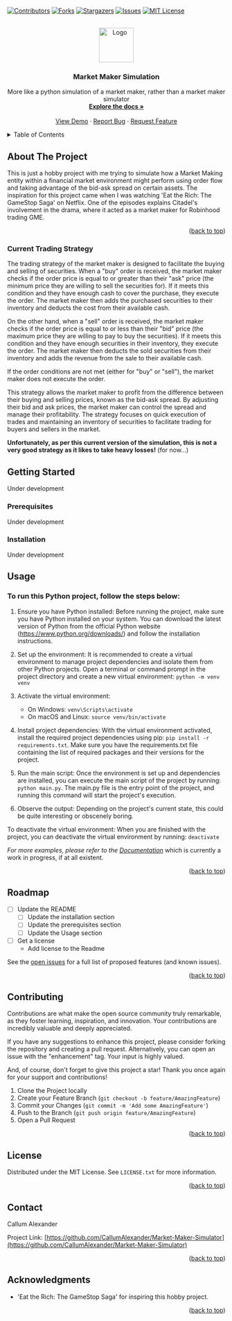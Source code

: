 <!-- Improved compatibility of back to top link: See: https://github.com/othneildrew/Best-README-Template/pull/73 -->
<a name="readme-top"></a>
<!--
*** Thanks for checking out the Best-README-Template. If you have a suggestion
*** that would make this better, please fork the repo and create a pull request
*** or simply open an issue with the tag "enhancement".
*** Don't forget to give the project a star!
*** Thanks again! Now go create something AMAZING! :D
-->



<!-- PROJECT SHIELDS -->
<!--
*** I'm using markdown "reference style" links for readability.
*** Reference links are enclosed in brackets [ ] instead of parentheses ( ).
*** See the bottom of this document for the declaration of the reference variables
*** for contributors-url, forks-url, etc. This is an optional, concise syntax you may use.
*** https://www.markdownguide.org/basic-syntax/#reference-style-links
-->
[![Contributors][contributors-shield]][contributors-url]
[![Forks][forks-shield]][forks-url]
[![Stargazers][stars-shield]][stars-url]
[![Issues][issues-shield]][issues-url]
[![MIT License][license-shield]][license-url]



<!-- PROJECT LOGO -->
<br />
<div align="center">
  <a href="https://github.com/CallumAlexander/Market-Maker-Simulator">
    <img src="images/logo.png" alt="Logo" width="80" height="80">
  </a>

<h3 align="center">Market Maker Simulation</h3>

  <p align="center">
    More like a python simulation of a market maker, rather than a market maker simulator 
    <br />
    <a href="https://github.com/CallumAlexander/Market-Maker-Simulator"><strong>Explore the docs »</strong></a>
    <br />
    <br />
    <a href="https://github.com/CallumAlexander/Market-Maker-Simulator">View Demo</a>
    ·
    <a href="https://github.com/CallumAlexander/Market-Maker-Simulator/issues">Report Bug</a>
    ·
    <a href="https://github.com/CallumAlexander/Market-Maker-Simulator/issues">Request Feature</a>
  </p>
</div>



<!-- TABLE OF CONTENTS -->
<details>
  <summary>Table of Contents</summary>
  <ol>
    <li>
      <a href="#about-the-project">About The Project</a>
      <ul>
        <li><a href="#current-strategy">Current Trading Strategy</a> </li>
        <li><a href="#built-with">Built With</a></li>
      </ul>
    </li>
    <li>
      <a href="#getting-started">Getting Started</a>
      <ul>
        <li><a href="#prerequisites">Prerequisites</a></li>
        <li><a href="#installation">Installation</a></li>
      </ul>
    </li>
    <li><a href="#usage">Usage</a></li>
    <li><a href="#roadmap">Roadmap</a></li>
    <li><a href="#contributing">Contributing</a></li>
    <li><a href="#license">License</a></li>
    <li><a href="#contact">Contact</a></li>
    <li><a href="#acknowledgments">Acknowledgments</a></li>
  </ol>
</details>



<!-- ABOUT THE PROJECT -->

## About The Project

[//]: # ([![Product Name Screen Shot][product-screenshot]]&#40;https://example.com&#41;)

This is just a hobby project with me trying to simulate how a Market Making entity within a financial market environment
might perform using order flow and taking advantage of the bid-ask spread on certain assets. The inspiration for this
project came when I was watching 'Eat the Rich: The GameStop Saga' on Netflix. One of the episodes explains Citadel's
involvement in the drama, where it acted as a market maker for Robinhood trading GME.

<p align="right">(<a href="#readme-top">back to top</a>)</p>

### Current Trading Strategy

The trading strategy of the market maker is designed to facilitate the buying and selling of securities. When a "buy"
order is received, the market maker checks if the order price is equal to or greater than their "ask" price (the minimum
price they are willing to sell the securities for). If it meets this condition and they have enough cash to cover the
purchase, they execute the order. The market maker then adds the purchased securities to their inventory and deducts the
cost from their available cash.

On the other hand, when a "sell" order is received, the market maker checks if the order price is equal to or less than
their "bid" price (the maximum price they are willing to pay to buy the securities). If it meets this condition and they
have enough securities in their inventory, they execute the order. The market maker then deducts the sold securities
from their inventory and adds the revenue from the sale to their available cash.

If the order conditions are not met (either for "buy" or "sell"), the market maker does not execute the order.

This strategy allows the market maker to profit from the difference between their buying and selling prices, known as
the bid-ask spread. By adjusting their bid and ask prices, the market maker can control the spread and manage their
profitability. The strategy focuses on quick execution of trades and maintaining an inventory of securities to
facilitate trading for buyers and sellers in the market.

**Unfortunately, as per this current version of the simulation, this is not a very good strategy as it likes to take
heavy losses!** (for now...)


<!-- GETTING STARTED -->

## Getting Started

Under development

### Prerequisites

Under development

### Installation

Under development

<!-- USAGE EXAMPLES -->

## Usage

### To run this Python project, follow the steps below:

1. Ensure you have Python installed: Before running the project, make sure you have Python installed on your system. You
   can download the latest version of Python from the official Python website (https://www.python.org/downloads/) and
   follow the installation instructions.

2. Set up the environment: It is recommended to create a virtual environment to manage project dependencies and isolate
   them from other Python projects. Open a terminal or command prompt in the project directory and create a new virtual
   environment: `python -m venv venv`

3. Activate the virtual environment:
    * On Windows: `venv\Scripts\activate`
    * On macOS and Linux: `source venv/bin/activate`

4. Install project dependencies: With the virtual environment activated, install the required project dependencies using
   pip: `pip install -r requirements.txt`. Make sure you have the requirements.txt file containing the list of required
   packages and their versions for the
   project.
5. Run the main script: Once the environment is set up and dependencies are installed, you can execute the main script
   of
   the project by running: `python main.py`.
   The main.py file is the entry point of the project, and running this command will start the project's execution.
6. Observe the output: Depending on the project's current state, this could be quite interesting or obscenely boring.

To deactivate the virtual environment: When you are finished with the project, you can deactivate the virtual
environment
by running: `deactivate`

_For more examples, please refer to the [Documentation](https://example.com)_ which is currently a work in progress, if
at all existent.

<p align="right">(<a href="#readme-top">back to top</a>)</p>



<!-- ROADMAP -->

## Roadmap

- [ ] Update the README
    - [ ] Update the installation section
    - [ ] Update the prerequisites section
    - [ ] Update the Usage section
- [ ] Get a license
    - Add license to the Readme

See the [open issues](https://github.com/CallumAlexander/Market-Maker-Simulator/issues) for a full list of proposed
features (and known issues).

<p align="right">(<a href="#readme-top">back to top</a>)</p>



<!-- CONTRIBUTING -->

## Contributing

Contributions are what make the open source community truly remarkable, as they foster learning, inspiration, and
innovation. Your contributions are incredibly valuable and deeply appreciated.

If you have any suggestions to enhance this project, please consider forking the repository and creating a pull request.
Alternatively, you can open an issue with the "enhancement" tag. Your input is highly valued.

And, of course, don't forget to give this project a star! Thank you once again for your support and contributions!

1. Clone the Project locally
2. Create your Feature Branch (`git checkout -b feature/AmazingFeature`)
3. Commit your Changes (`git commit -m 'Add some AmazingFeature'`)
4. Push to the Branch (`git push origin feature/AmazingFeature`)
5. Open a Pull Request

<p align="right">(<a href="#readme-top">back to top</a>)</p>



<!-- LICENSE -->

## License

Distributed under the MIT License. See `LICENSE.txt` for more information.

<p align="right">(<a href="#readme-top">back to top</a>)</p>



<!-- CONTACT -->

## Contact

Callum Alexander

Project
Link: [https://github.com/CallumAlexander/Market-Maker-Simulator](https://github.com/CallumAlexander/Market-Maker-Simulator)

<p align="right">(<a href="#readme-top">back to top</a>)</p>



<!-- ACKNOWLEDGMENTS -->

## Acknowledgments

* 'Eat the Rich: The GameStop Saga' for inspiring this hobby project.

<p align="right">(<a href="#readme-top">back to top</a>)</p>



<!-- MARKDOWN LINKS & IMAGES -->
<!-- https://www.markdownguide.org/basic-syntax/#reference-style-links -->

[contributors-shield]: https://img.shields.io/github/contributors/CallumAlexander/Market-Maker-Simulator.svg?style=for-the-badge

[contributors-url]: https://github.com/CallumAlexander/Market-Maker-Simulator/graphs/contributors

[forks-shield]: https://img.shields.io/github/forks/CallumAlexander/Market-Maker-Simulator.svg?style=for-the-badge

[forks-url]: https://github.com/CallumAlexander/Market-Maker-Simulator/network/members

[stars-shield]: https://img.shields.io/github/stars/CallumAlexander/Market-Maker-Simulator.svg?style=for-the-badge

[stars-url]: https://github.com/CallumAlexander/Market-Maker-Simulator/stargazers

[issues-shield]: https://img.shields.io/github/issues/CallumAlexander/Market-Maker-Simulator.svg?style=for-the-badge

[issues-url]: https://github.com/CallumAlexander/Market-Maker-Simulator/issues

[license-shield]: https://img.shields.io/github/license/CallumAlexander/Market-Maker-Simulator.svg?style=for-the-badge

[license-url]: https://github.com/CallumAlexander/Market-Maker-Simulator/blob/master/LICENSE.txt

[linkedin-shield]: https://img.shields.io/badge/-LinkedIn-black.svg?style=for-the-badge&logo=linkedin&colorB=555

[linkedin-url]: https://linkedin.com/in/linkedin_username

[product-screenshot]: images/screenshot.png

[Next.js]: https://img.shields.io/badge/next.js-000000?style=for-the-badge&logo=nextdotjs&logoColor=white

[Next-url]: https://nextjs.org/

[React.js]: https://img.shields.io/badge/React-20232A?style=for-the-badge&logo=react&logoColor=61DAFB

[React-url]: https://reactjs.org/

[Vue.js]: https://img.shields.io/badge/Vue.js-35495E?style=for-the-badge&logo=vuedotjs&logoColor=4FC08D

[Vue-url]: https://vuejs.org/

[Angular.io]: https://img.shields.io/badge/Angular-DD0031?style=for-the-badge&logo=angular&logoColor=white

[Angular-url]: https://angular.io/

[Svelte.dev]: https://img.shields.io/badge/Svelte-4A4A55?style=for-the-badge&logo=svelte&logoColor=FF3E00

[Svelte-url]: https://svelte.dev/

[Laravel.com]: https://img.shields.io/badge/Laravel-FF2D20?style=for-the-badge&logo=laravel&logoColor=white

[Laravel-url]: https://laravel.com

[Bootstrap.com]: https://img.shields.io/badge/Bootstrap-563D7C?style=for-the-badge&logo=bootstrap&logoColor=white

[Bootstrap-url]: https://getbootstrap.com

[JQuery.com]: https://img.shields.io/badge/jQuery-0769AD?style=for-the-badge&logo=jquery&logoColor=white

[JQuery-url]: https://jquery.com 